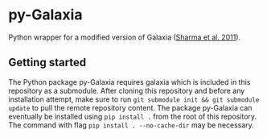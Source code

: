 # py-Galaxia

Python wrapper for a modified version of Galaxia ([Sharma et al. 2011](http://ascl.net/1101.007)).

## Getting started

The Python package py-Galaxia requires galaxia which is included in this repository as a submodule. After cloning this repository and before any installation attempt, make sure to run `git submodule init && git submodule update` to pull the remote repository content. The package py-Galaxia can eventually be installed using `pip install .` from the root of this repository. The command with flag `pip install . --no-cache-dir` may be necessary.
